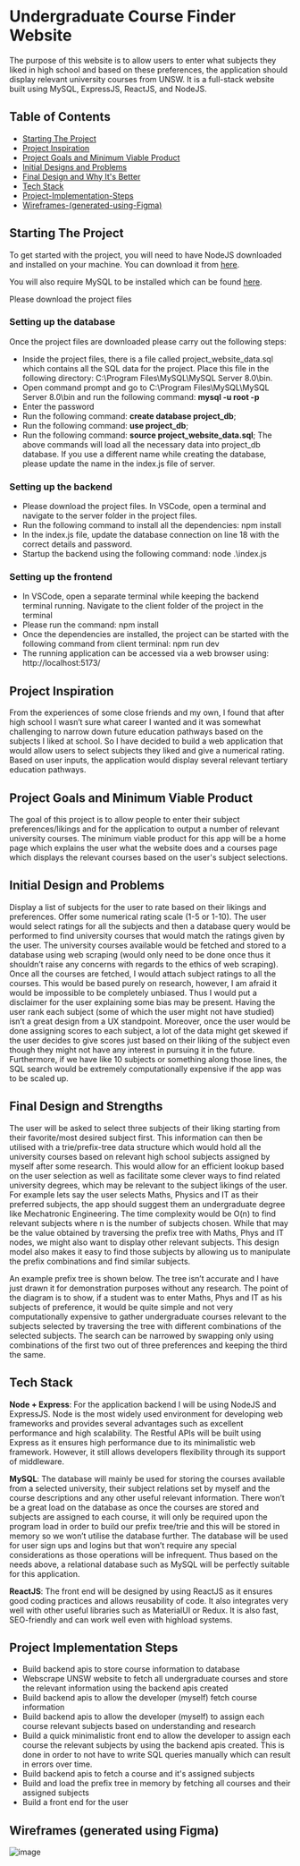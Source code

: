 # Undergraduate Course Finder Website

The purpose of this website is to allow users to enter what subjects they liked in high school and based on these preferences, the application should display relevant university courses from UNSW. It is a full-stack website built using MySQL, ExpressJS, ReactJS, and NodeJS.

## Table of Contents

- [Starting The Project](#starting-the-project)
- [Project Inspiration](#project-inspiration)
- [Project Goals and Minimum Viable Product](#project-goals-and-minimum-viable-product)
- [Initial Designs and Problems](#initial-design-and-problems)
- [Final Design and Why It's Better](#final-design-and-strengths)
- [Tech Stack](#tech-stack)
- [Project-Implementation-Steps](#project-implementation-steps)
- [Wireframes-(generated-using-Figma)](#wireframes-generated-using-figma)

## Starting The Project

To get started with the project, you will need to have NodeJS downloaded and installed on your machine. You can download it from [here](https://nodejs.org).

You will also require MySQL to be installed which can be found [here](https://dev.mysql.com/downloads/installer/).

Please download the project files

### Setting up the database
Once the project files are downloaded please carry out the following steps:
  - Inside the project files, there is a file called project_website_data.sql which contains all the SQL data for the project. Place this file in the following directory: C:\Program Files\MySQL\MySQL Server 8.0\bin.
  - Open command prompt and go to C:\Program Files\MySQL\MySQL Server 8.0\bin and run the following command: **mysql -u root -p**
  - Enter the password
  - Run the following command: **create database project_db**;
  - Run the following command: **use project_db**;
  - Run the following command: **source project_website_data.sql**;
The above commands will load all the necessary data into project_db database. If you use a different name while creating the database, please update the name in the index.js file of server.

### Setting up the backend
  - Please download the project files. In VSCode, open a terminal and navigate to the server folder in the project files.
  - Run the following command to install all the dependencies: npm install
  - In the index.js file, update the database connection on line 18 with the correct details and password.
  - Startup the backend using the following command: node .\index.js

### Setting up the frontend
  - In VSCode, open a separate terminal while keeping the backend terminal running. Navigate to the client folder of the project in the terminal
  - Please run the command: npm install
  - Once the dependencies are installed, the project can be started with the following command from client terminal: npm run dev
  - The running application can be accessed via a web browser using: http://localhost:5173/

## Project Inspiration
From the experiences of some close friends and my own, I found that after high school I wasn’t sure what career I wanted and it was somewhat challenging to narrow down future education pathways based on the subjects I liked at school. So I have decided to build a web application that would allow users to select subjects they liked and give a numerical rating. Based on user inputs, the application would display several relevant tertiary education pathways.

## Project Goals and Minimum Viable Product
The goal of this project is to allow people to enter their subject preferences/likings and for the application to output a number of relevant university courses. The minimum viable product for this app will be a home page which explains the user what the website does and a courses page which displays the relevant courses based on the user's subject selections.

## Initial Design and Problems
Display a list of subjects for the user to rate based on their likings and preferences. Offer some numerical rating scale (1-5 or 1-10). The user would select ratings for all the subjects and then a database query would be performed to find university courses that would match the ratings given by the user. The university courses available would be fetched and stored to a database using web scraping (would only need to be done once thus it shouldn’t raise any concerns with regards to the ethics of web scraping). Once all the courses are fetched, I would attach subject ratings to all the courses. This would be based purely on research, however, I am afraid it would be impossible to be completely unbiased. Thus I would put a disclaimer for the user explaining some bias may be present.
Having the user rank each subject (some of which the user might not have studied) isn’t a great design from a UX standpoint. Moreover, once the user would be done assigning scores to each subject, a lot of the data might get skewed if the user decides to give scores just based on their liking of the subject even though they might not have any interest in pursuing it in the future. Furthermore, if we have like 10 subjects or something along those lines, the SQL search would be extremely computationally expensive if the app was to be scaled up.


## Final Design and Strengths
The user will be asked to select three subjects of their liking starting from their favorite/most desired subject first. This information can then be utilised with a trie/prefix-tree data structure which would hold all the university courses based on relevant high school subjects assigned by myself after some research. This would allow for an efficient lookup based on the user selection as well as facilitate some clever ways to find related university degrees, which may be relevant to the subject likings of the user. For example lets say the user selects Maths, Physics and IT as their preferred subjects, the app should suggest them an undergraduate degree like Mechatronic Engineering. The time complexity would be O(n) to find relevant subjects where n is the number of subjects chosen. While that may be the value obtained by traversing the prefix tree with Maths, Phys and IT nodes, we might also want to display other relevant subjects. This design model also makes it easy to find those subjects by allowing us to manipulate the prefix combinations and find similar subjects.

An example prefix tree is shown below. The tree isn’t accurate and I have just drawn it for demonstration purposes without any research. The point of the diagram is to show, if a student was to enter Maths, Phys and IT as his subjects of preference, it would be quite simple and not very computationally expensive to gather undergraduate courses relevant to the subjects selected by traversing the tree with different combinations of the selected subjects. The search can be narrowed by swapping only using combinations of the first two out of three preferences and keeping the third the same.

## Tech Stack
**Node + Express**: For the application backend I will be using NodeJS and ExpressJS. Node is the most widely used environment for developing web frameworks and provides several advantages such as excellent performance and high scalability. The Restful APIs will be built using Express as it ensures high performance due to its minimalistic web framework. However, it still allows developers flexibility through its support of middleware.

**MySQL**: The database will mainly be used for storing the courses available from a selected university, their subject relations set by myself and the course descriptions and any other useful relevant information. There won’t be a great load on the database as once the courses are stored and subjects are assigned to each course, it will only be required upon the program load in order to build our prefix tree/trie and this will be stored in memory so we won’t utilise the database further. The database will be used for user sign ups and logins but that won’t require any special considerations as those operations will be infrequent. Thus based on the needs above, a relational database such as MySQL will be perfectly suitable for this application.

**ReactJS**: The front end will be designed by using ReactJS as it ensures good coding practices and allows reusability of code. It also integrates very well with other useful libraries such as MaterialUI or Redux. It is also fast, SEO-friendly and can work well even with highload systems.

## Project Implementation Steps
- Build backend apis to store course information to database
- Webscrape UNSW website to fetch all undergraduate courses and store the relevant information using the backend apis created
- Build backend apis to allow the developer (myself) fetch course information
- Build backend apis to allow the developer (myself) to assign each course relevant subjects based on understanding and research
- Build a quick minimalistic front end to allow the developer to assign each course the relevant subjects by using the backend apis created. This is done in order to not have to write SQL queries manually which can result in errors over time.
- Build backend apis to fetch a course and it's assigned subjects
- Build and load the prefix tree in memory by fetching all courses and their assigned subjects
- Build a front end for the user

## Wireframes (generated using Figma)
![image](https://github.com/user-attachments/assets/a08dde03-d379-459c-8024-4836fc8925ba)
